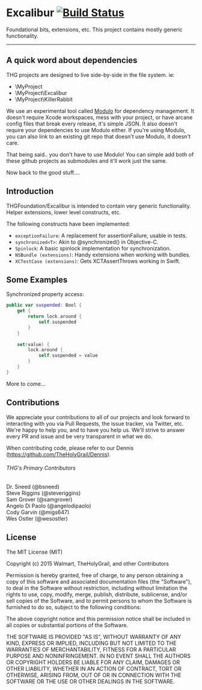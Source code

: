 # Excalibur [![Build Status](https://travis-ci.org/TheHolyGrail/Excalibur.svg)](https://travis-ci.org/TheHolyGrail/Excalibur)

Foundational bits, extensions, etc.  This project contains mostly generic functionality.

___

## A quick word about dependencies

THG projects are designed to live side-by-side in the file system.  ie:

* \MyProject
* \MyProject\Excalibur
* \MyProject\KillerRabbit

We use an experimental tool called [Modulo](https://github.com/setdirection/modulo) for dependency management.  It doesn't require Xcode workspaces, mess with your project, or have arcane config files that break every release, it's simple JSON.  It also doesn't require your dependencies to use Modulo either.  If you're using Modulo, you can also link to an existing git repo that doesn't use Modulo, it doesn't care.

That being said.. you don't have to use Modulo!  You can simple add both of these github projects as submodules and it'll work just the same.

Now back to the good stuff....

## Introduction

THGFoundation/Excalibur is intended to contain very generic functionality.  Helper extensions, lower level constructs, etc.

The following constructs have been implemented:

* `exceptionFailure`: A replacement for assertionFailure, usable in tests.
* `synchronized<T>`: Akin to @synchronized() in Objective-C.
* `Spinlock`: A basic spinlock implementation for synchronization.
* `NSBundle (extensions)`: Handy extensions when working with bundles.
* `XCTestCase (extensions)`: Gets XCTAssertThrows working in Swift.

## Some Examples

Synchronized property access:

```Swift
public var suspended: Bool {
    get {
        return lock.around {
            self.suspended
        }
    }
    
    set(value) {
        lock.around {
            self.suspended = value
        }
    }
}
```

More to come...

## Contributions

We appreciate your contributions to all of our projects and look forward to interacting with you via Pull Requests, the issue tracker, via Twitter, etc.  We're happy to help you, and to have you help us.  We'll strive to answer every PR and issue and be very transparent in what we do.

When contributing code, please refer to our Dennis (https://github.com/TheHolyGrail/Dennis).

###### THG's Primary Contributors

Dr. Sneed (@bsneed)<br>
Steve Riggins (@steveriggins)<br>
Sam Grover (@samgrover)<br>
Angelo Di Paolo (@angelodipaolo)<br>
Cody Garvin (@migs647)<br>
Wes Ostler (@wesostler)<br>

## License

The MIT License (MIT)

Copyright (c) 2015 Walmart, TheHolyGrail, and other Contributors

Permission is hereby granted, free of charge, to any person obtaining a copy
of this software and associated documentation files (the "Software"), to deal
in the Software without restriction, including without limitation the rights
to use, copy, modify, merge, publish, distribute, sublicense, and/or sell
copies of the Software, and to permit persons to whom the Software is
furnished to do so, subject to the following conditions:

The above copyright notice and this permission notice shall be included in all
copies or substantial portions of the Software.

THE SOFTWARE IS PROVIDED "AS IS", WITHOUT WARRANTY OF ANY KIND, EXPRESS OR
IMPLIED, INCLUDING BUT NOT LIMITED TO THE WARRANTIES OF MERCHANTABILITY,
FITNESS FOR A PARTICULAR PURPOSE AND NONINFRINGEMENT. IN NO EVENT SHALL THE
AUTHORS OR COPYRIGHT HOLDERS BE LIABLE FOR ANY CLAIM, DAMAGES OR OTHER
LIABILITY, WHETHER IN AN ACTION OF CONTRACT, TORT OR OTHERWISE, ARISING FROM,
OUT OF OR IN CONNECTION WITH THE SOFTWARE OR THE USE OR OTHER DEALINGS IN THE
SOFTWARE.

